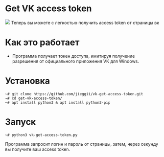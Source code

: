 # Get VK access token
<img src="https://img.shields.io/badge/python-3-green.svg" />
Теперь вы можете с легкостью получить access token от страницы вк


# Как это работает
* Программа получает токен доступа, имитируя получение разрешения от официального приложения VK для Windows.

# Установка 
```
~# git clone https://github.com/jieggii/vk-get-access-token.git
~# cd get-vk-access-token/
~# apt install python3 & apt install python3-pip
```

# Запуск
```
~# python3 vk-get-access-token.py
```
Программа запросит логин и пароль от страницы, затем, через секунду вы получите ваш access token.
